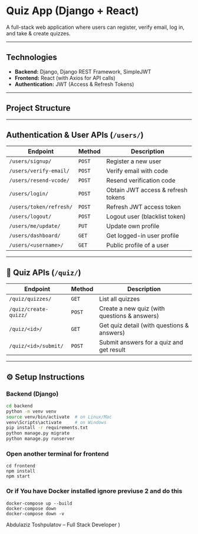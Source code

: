 # Quiz App (Django + React)

A full-stack web application where users can register, verify email, log in, and take & create quizzes.

---

##  Technologies
- **Backend:** Django, Django REST Framework, SimpleJWT
- **Frontend:** React (with Axios for API calls)
- **Authentication:** JWT (Access & Refresh Tokens)

---

##  Project Structure

---

##  Authentication & User APIs (`/users/`)
| Endpoint | Method | Description |
|----------|--------|-------------|
| `/users/signup/` | `POST` | Register a new user |
| `/users/verify-email/` | `POST` | Verify email with code |
| `/users/resend-vcode/` | `POST` | Resend verification code |
| `/users/login/` | `POST` | Obtain JWT access & refresh tokens |
| `/users/token/refresh/` | `POST` | Refresh JWT access token |
| `/users/logout/` | `POST` | Logout user (blacklist token) |
| `/users/me/update/` | `PUT` | Update own profile |
| `/users/dashboard/` | `GET` | Get logged-in user profile |
| `/users/<username>/` | `GET` | Public profile of a user |

---

## 📝 Quiz APIs (`/quiz/`)
| Endpoint | Method | Description |
|----------|--------|-------------|
| `/quiz/quizzes/` | `GET` | List all quizzes |
| `/quiz/create-quizz/` | `POST` | Create a new quiz (with questions & answers) |
| `/quiz/<id>/` | `GET` | Get quiz detail (with questions & answers) |
| `/quiz/<id>/submit/` | `POST` | Submit answers for a quiz and get result |

---

## ⚙️ Setup Instructions
### Backend (Django)
```bash
cd backend
python -m venv venv
source venv/bin/activate  # on Linux/Mac
venv\Scripts\activate     # on Windows
pip install -r requirements.txt
python manage.py migrate
python manage.py runserver
```
### Open another terminal for frontend
```
cd frontend
npm install
npm start
```
### Or if You have Docker installed ignore previuse 2 and do this
```
docker-compose up --build
docker-compose down
docker-compose down -v
```

Abdulaziz Toshpulatov – Full Stack Developer )
